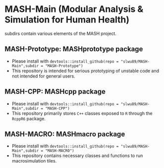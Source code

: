 # MASH-Main (Modular Analysis & Simulation for Human Health)

 subdirs contain various elements of the MASH project.

## MASH-Prototype: MASHprototype package
 * Please install with `devtools::install_github(repo = "slwu89/MASH-Main",subdir = "MASH-Prototype")`
 * This repository is intended for serious prototyping of unstable code and not intended for general users.

## MASH-CPP: MASHcpp package
* Please install with `devtools::install_github(repo = "slwu89/MASH-Main",subdir = "MASH-CPP")`
* This repository primarily stores `C++` classes exposed to `R` through the `RcppR6` package.

## MASH-MACRO: MASHmacro package
* Please install with `devtools::install_github(repo = "slwu89/MASH-Main",subdir = "MASH-MACRO")`
* This repository contains necessary classes and functions to run macrosimulation tiles.
